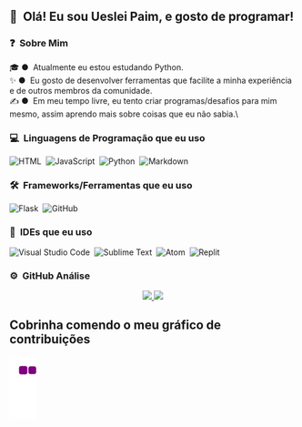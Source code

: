 <!-- ## 👋 &nbsp;Hey there! I'm Aditya -->
## 👋 &nbsp;Olá! Eu sou Ueslei Paim, e gosto de programar!

### ❓ &nbsp;Sobre Mim

🎓 ● &nbsp;Atualmente eu estou estudando Python.\
✨ ● &nbsp;Eu gosto de desenvolver ferramentas que facilite a minha experiência e de outros membros da comunidade.\
✍️ ● &nbsp;Em meu tempo livre, eu tento criar programas/desafios para mim mesmo, assim aprendo mais sobre coisas que eu não sabia.\

### 💻 &nbsp;Linguagens de Programação que eu uso

![HTML](https://img.shields.io/badge/-HTML-05122A?style=flat&logo=HTML5)&nbsp;
![JavaScript](https://img.shields.io/badge/-JavaScript-05122A?style=flat&logo=javascript)&nbsp;
![Python](https://img.shields.io/badge/-Python-05122A?style=flat&logo=python)&nbsp;
![Markdown](https://img.shields.io/badge/-Markdown-05122A?style=flat&logo=markdown)

### 🛠 &nbsp;Frameworks/Ferramentas que eu uso

![Flask](https://img.shields.io/badge/-Flask-05122A?style=flat&logo=flask)&nbsp;
![GitHub](https://img.shields.io/badge/-GitHub-05122A?style=flat&logo=github)&nbsp;

### 🧪 &nbsp;IDEs que eu uso
![Visual Studio Code](https://img.shields.io/badge/-Visual%20Studio%20Code-05122A?style=flat&logo=visual-studio-code&logoColor=007ACC)&nbsp;
![Sublime Text](https://img.shields.io/badge/-SublimeText-05122A?style=flat&logo=sublime-text&logoColor=ORANGE)&nbsp;
![Atom](https://img.shields.io/badge/-Atom-05122A?style=flat&logo=atom&logoColor=GREEN)&nbsp;
![Replit](https://img.shields.io/badge/-Replit-05122A?style=flat&logo=replit&logoColor=WHITE)&nbsp;

### ⚙️ &nbsp;GitHub Análise

<p align="center">
<a href="https://github.com/irineu">
  <img height="180em" src="https://github-readme-stats-eight-theta.vercel.app/api?username=uesleibros&show_icons=true&theme=algolia&include_all_commits=true&count_private=true"/>
  <img height="180em" src="https://github-readme-stats-eight-theta.vercel.app/api/top-langs/?username=uesleibros&layout=compact&langs_count=8&theme=algolia"/>
</a>
</p>

## Cobrinha comendo o meu gráfico de contribuições
![snake gif](https://github.com/uesleibros/uesleibros/blob/output/github-contribution-grid-snake.gif)
